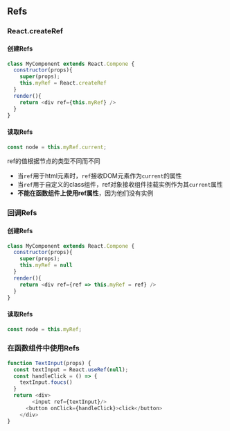 ## Refs

### React.createRef

#### 创建Refs

```javascript
class MyComponent extends React.Compone {
  constructor(props){
    super(props);
    this.myRef = React.createRef
  }
  render(){
    return <div ref={this.myRef} />
  }
}
```

#### 读取Refs

```javascript
const node = this.myRef.current;
```

ref的值根据节点的类型不同而不同

- 当`ref`用于html元素时，`ref`接收DOM元素作为`current`的属性
- 当`ref`用于自定义的class组件，ref对象接收组件挂载实例作为其`current`属性
- **不能在函数组件上使用ref属性**，因为他们没有实例

### 回调Refs

#### 创建Refs

```javascript
class MyComponent extends React.Compone {
  constructor(props){
    super(props);
    this.myRef = null
  }
  render(){
    return <div ref={ref => this.myRef = ref} />
  }
}
```

#### 读取Refs

```javascript
const node = this.myRef;
```

### 在函数组件中使用Refs

```javascript
function TextInput(props) {
  const textInput = React.useRef(null);
  const handleClick = () => {
    textInput.foucs()
  }
  return <div>
    	<input ref={textInput}/>
      <button onClick={handleClick}>click</button>
    </div>
}
```

